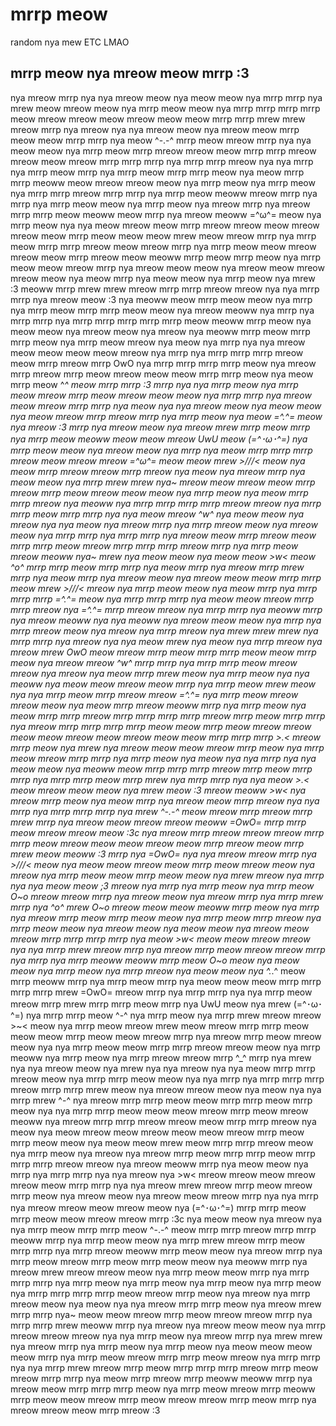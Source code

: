 # mrrp meow
 random nya mew ETC LMAO

## mrrp meow nya mreow meow mrrp :3
nya mreow mrrp nya nya mreow meow nya meow meow nya mrrp mrrp nya mrew meow mreow meow nya mrrp meow meow nya mrrp mrrp mrrp mrrp meow mreow mreow meow mreow meow meow mrrp mrrp mrew mrew mreow mrrp nya mreow nya nya mreow meow nya mreow meow mrrp meow meow mrrp mrrp nya meow \^-.-\^ mrrp meow mreow mrrp nya nya meow meow nya mrrp meow mrrp mreow mreow meow mrrp mrrp mreow mreow meow mreow mrrp mrrp mrrp nya mrrp mrrp mreow nya nya mrrp nya mrrp meow mrrp nya mrrp meow mrrp mrrp meow nya meow mrrp mrrp meoww meow mreow mreow meow nya mrrp meow nya mrrp meow nya mrrp mrrp mreow mrrp mrrp nya mrrp meow meoww mreow mrrp nya mrrp nya mrrp meow meow nya mrrp meow nya mreow mrrp nya mreow mrrp mrrp meow meoww meow mrrp nya mreow meoww =\^ω\^= meow nya mrrp meow nya nya meow mreow meow mrrp mreow mreow meow mreow mreow meow mrrp meow meow meow mrew meow mreow mrrp nya mrrp meow mrrp mrrp mreow meow mreow mrrp nya mrrp meow meow mreow mreow meow mrrp mreow meow meoww mrrp meow mrrp meow nya mrrp meow meow mreow mrrp nya mreow meow meow nya mreow meow mreow mreow meow nya meow mrrp nya meow meow nya mrrp meow nya mrew :3 meoww mrrp mrew mrew mreow mrrp mrrp mreow mreow nya nya mrrp mrrp nya mreow meow :3 nya meoww meow mrrp meow meow nya mrrp nya mrrp meow mrrp mrrp meow meow nya mreow meoww nya mrrp nya mrrp mrrp nya mrrp mrrp mrrp mrrp mrrp meow meoww mrrp meow nya meow meow nya mreow meow nya mreow nya meoww mrrp meow mrrp mrrp meow nya mrrp meow mreow nya meow nya mrrp nya nya mreow meow meow meow meow mreow nya mrrp nya mrrp mrrp mrrp mreow meow mrrp mreow mrrp OwO nya mrrp mrrp mrrp mrrp meow nya mreow mrrp mreow mrrp meow mreow meow meow mrrp mrrp meow nya meow mrrp meow \^_^ meow mrrp mrrp :3 mrrp nya nya mrrp meow nya mrrp meow mreow mrrp meow mreow meow meow nya mrrp mrrp nya mreow meow mreow mrrp mrrp nya meow nya nya mreow meow nya meow meow nya meow mreow mrrp mreow mrrp nya mrrp meow nya meow =\^.\^= meow nya mreow :3 mrrp nya mreow meow nya mreow mrew mrrp meow mrrp nya mrrp meow meoww meow meow mreow UwU meow (=\^･ω･\^=) nya mrrp meow meow nya mreow meow nya mrrp nya meow mrrp mrrp mrrp mreow meow mreow mreow =\^ω\^= meow meow mrew >///< meow nya meow mrrp mreow mreow mrrp mreow nya meow nya mreow mrrp nya meow meow nya mrrp mrew mrew nya~ mreow meow mreow meow mrrp mreow mrrp meow mreow meow meow nya mrrp meow nya meow mrrp mrrp mreow nya meoww nya mrrp mrrp mrrp mrrp mreow mreow nya mrrp mrrp meow mrrp mrrp nya nya meow mreow \^w^ nya meow meow nya mreow nya nya meow nya mreow mrrp nya mrrp mreow meow nya mreow meow nya mrrp mrrp nya mrrp mrrp nya mreow meow mrrp mreow meow mrrp mrrp meow mreow mrrp mrrp mrrp mreow mrrp nya mrrp meow mreow meoww nya~ mrew nya meow meow nya meow meow >w< meow \^o^ mrrp mrrp meow mrrp mrrp nya meow mrrp nya mreow mrrp mrew mrrp nya meow mrrp nya mreow meow nya mreow meow meow mrrp mrrp meow mrew >///< mreow nya mrrp meow meow nya meow mrrp nya mrrp mrrp mrrp =\^.\^= meow nya mrrp mrrp mrrp nya meow meow mreow mrrp mrrp mreow nya =\^.\^= mrrp mreow mreow nya mrrp mrrp nya meoww mrrp nya mreow meoww nya nya meoww nya mreow meow meow nya mrrp nya mrrp mreow meow nya mreow nya mrrp mreow nya mrew mrew mrew nya mrrp mrrp nya mreow nya nya meow mrew nya meow nya mrrp mreow nya mreow mrew OwO meow mreow mrrp meow mrrp mrrp meow meow mrrp meow nya mreow mreow \^w^ mrrp mrrp nya mrrp mrrp meow mreow mreow nya mreow nya meow mrrp mrew meow nya mrrp meow nya nya meoww nya meow meow mreow meow mrrp nya mrrp meow mrew meow nya nya mrrp meow mrrp mreow mreow =\^.\^= nya mrrp meow mreow mreow meow nya meow mrrp mreow meoww mrrp nya mrrp meow nya meow mrrp mrrp mreow mrrp mrrp mrrp mrrp mreow mrrp meow mrrp mrrp nya mreow mrrp mrrp mrrp mrrp meow meow mrrp meow mreow mreow meow meow mreow meow mreow meow meow mrrp mrrp mrrp >.< mreow mrrp meow nya mrew nya mreow meow meow mreow mrrp meow nya mrrp meow mreow mrrp mrrp nya mrrp meow nya meow nya nya mrrp nya nya meow meow nya meoww meow mrrp mrrp mrrp mreow mrrp meow mrrp mrrp nya mrrp mrrp meow mrrp mrew nya mrrp mrrp nya nya meow >.<  meow mreow meow meow nya mrew meow :3 mreow meoww >w< nya mreow mrrp meow nya meow mrrp nya mreow meow mrrp mreow nya nya mrrp nya mrrp mrrp mrrp nya mrew \^-.-\^ meow mreow mrrp mreow mrrp mrew mrrp nya mreow meow mreow mreow meoww =OwO= mrrp mrrp meow mreow mreow meow :3c nya mreow mrrp mreow mreow mreow mrrp mrrp meow mreow meow meow mreow meow mrrp mreow meow mrrp mrew meow meoww :3 mrrp nya =OwO= nya nya mreow mreow mrrp nya >///< meow nya meow meow mreow meow mrrp meow mreow meow nya mreow nya mrrp meow meow mrrp meow meow nya mrew mreow nya mrrp nya nya meow meow ;3 mreow nya mrrp nya mrrp meow nya mrrp meow O~o mreow mreow mrrp nya mreow meow nya mreow mrrp nya mrrp mrew mrrp nya \^o^ mrew O~o mreow meow meow meoww mrrp meow nya mrrp nya mreow mrrp meow mrrp meow meow nya mrrp meow mrrp mreow nya mrrp meow meow nya mreow meow nya meow meow nya mreow meow mreow mrrp mrrp mrrp mrrp nya meow >w< meow meow mreow mreow nya nya mrrp mrew mreow mrrp nya mreow mrrp meow mreow mreow mrrp nya mrrp nya mrrp meoww meoww mrrp meow O~o meow nya meow meow nya mrrp meow nya mrrp mreow nya meow meow nya \^._.^ meow mrrp meoww mrrp nya mrrp meow mrrp nya meow meow meow mrrp mrrp mrrp mrrp mrew =OwO= mreow mrrp nya mrrp mrrp nya nya mrrp meow mreow mrrp mrew mrrp mrrp meow mrrp nya UwU meow nya mrew (=\^･ω･\^=) nya mrrp mrrp meow \^-\^ nya mrrp meow nya mrrp mrew mreow mreow >~< meow nya mrrp meow mreow mrew meow mreow mrrp mrrp meow meow meow mrrp meow meow mreow mrrp nya mreow mrrp meow mreow meow nya nya mrrp meow meow mrrp mrrp mreow mreow meow nya mrrp meoww nya mrrp meow nya mrrp mreow mreow mrrp \^_^ mrrp nya mrew nya nya mreow meow nya mrew nya nya mreow nya nya meow mrrp mrrp mreow meow nya mrrp mrrp meow meow nya nya mrrp nya mrrp mrrp mrrp mreow mrrp mrrp mrew meow nya mreow mreow meow nya meow nya nya mrrp mrew \^-\^ nya mreow mrrp mrrp meow meow mrrp mrrp meow mrrp meow nya nya mrrp mrrp meow meow meow mreow mrrp meow mreow meoww nya mreow mrrp mrrp mreow mreow meow mrrp mrrp mreow nya meow nya meow mreow meow mreow meow meow mreow mrrp meow mrrp meow meow nya meow meow mrew meow mrrp mrrp mreow meow nya mrrp meow nya mreow nya mreow mrrp meow mrrp mrrp meow mrrp mrrp mrrp mreow mreow nya mreow meoww mrrp nya meow meow nya mrrp nya mrrp mrrp nya nya mreow nya >w< mreow mreow meow mreow mreow meow mrrp mrrp nya nya mreow mrew mreow mrrp meow mreow mrrp meow nya mreow meow nya mreow meow mreow mrrp nya nya mrrp nya mreow mreow meow mreow meow nya (=\^･ω･\^=) mrrp mrrp meow mrrp meow meow mreow mreow mrrp :3c nya meow meow nya mreow nya nya mrrp meow mrrp mrrp meow \^-.-\^ meow mrrp mrrp mreow mrrp mrrp meoww mrrp nya mrrp meow meow nya mrrp mrew mreow mrrp meow mrrp mrrp nya mrrp mreow meoww mrrp meow meow nya mreow mrrp nya mrrp meow mreow mrrp meow mrrp meow meow nya meoww mrrp nya mreow mrew mreow mreow meow nya mrrp meow meow mrrp nya mrrp mrrp mrrp nya mrrp meow nya mrrp meow nya mrrp meow nya mrrp meow nya mrrp mrrp mrrp mrrp meow mreow mrrp meow nya mreow nya mrrp mreow meow nya meow nya nya mreow mrrp mrrp meow nya mreow mrew mrrp mrrp nya~ meow meow mreow mrrp meow mreow mreow mrrp nya mrrp mrrp mrew meoww mrrp nya mreow nya mreow meow meow nya mrrp mreow mreow mreow nya nya mrrp meow nya mreow mrrp nya mrew mrew nya mreow mrrp nya mrrp meow nya mrrp meow nya meow meow meow meow mrrp nya mrrp meow mreow mrrp mrrp meow mreow nya mrrp mrrp nya nya mrrp mrew mreow mrrp meow mrrp mrrp mrrp mreow mrrp meow mreow mrrp mrrp nya meow mrrp mreow mrrp meoww meoww mrrp nya mreow meow mrrp mrrp mrrp meow nya mrrp meow mreow mrrp meoww mrrp meow meow mreow mrrp meow mreow mreow mrrp meow mrrp nya mreow mreow meow mrrp mreow :3